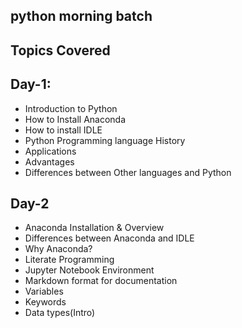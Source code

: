 ## python morning batch

## Topics Covered

## Day-1:

- Introduction to Python
- How to Install Anaconda 
- How to install IDLE
- Python Programming language History 
- Applications
- Advantages
- Differences between Other languages and Python

## Day-2

- Anaconda Installation & Overview
- Differences between Anaconda and IDLE
- Why Anaconda?
- Literate Programming
- Jupyter Notebook Environment
- Markdown format for documentation
- Variables
- Keywords
- Data types(Intro)
 


